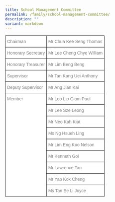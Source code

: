 ```yaml
---
title: School Management Committee
permalink: /family/school-management-committee/
description: ""
variant: markdown
---
```

<style type="text/css">
.tg  {border-collapse:collapse;border-spacing:0;}
.tg td{border-color:black;border-style:solid;border-width:1px;font-family:Arial, sans-serif;font-size:14px;
  overflow:hidden;padding:10px 5px;word-break:normal;}
.tg th{border-color:black;border-style:solid;border-width:1px;font-family:Arial, sans-serif;font-size:14px;
  font-weight:normal;overflow:hidden;padding:10px 5px;word-break:normal;}
.tg .tg-lm9i{background-color:#FFF;color:#808080;text-align:left;vertical-align:top}
</style>
<table class="tg">
<tbody>
  <tr>
    <th class="tg-lm9i">Chairman</th>
    <th class="tg-lm9i">Mr Chua Kee Seng Thomas</th>
  </tr>
	<tr>
    <td class="tg-lm9i">Honorary Secretary</td>
    <td class="tg-lm9i">Mr Lee Cheng Chye William</td>
  </tr>
  <tr>
    <td class="tg-lm9i">Honorary Treasurer</td>
    <td class="tg-lm9i">Mr Lim Beng Beng</td>
  </tr>
  <tr>
    <td class="tg-lm9i">Supervisor</td>
    <td class="tg-lm9i">Mr Tan Kang Uei Anthony</td>
  </tr>
  <tr>
    <td class="tg-lm9i">Deputy Supervisor</td>
    <td class="tg-lm9i">Mr Ang Jian Kai</td>
  </tr>
  <tr>
    <td class="tg-lm9i" rowspan="9">Member</td>
    <td class="tg-lm9i">Mr Loo Lip Giam Paul</td>
  </tr>
  <tr>
    <td class="tg-lm9i">Mr Lee Sze Leong</td>
  </tr>
  <tr>
    <td class="tg-lm9i">Mr Neo Kah Kiat</td>
  </tr>
	 <tr>
    <td class="tg-lm9i">Ms Ng Hsueh Ling</td>
  </tr>
  <tr>
    <td class="tg-lm9i">Mr Lim Eng Koo Nelson</td>
  </tr>
  <tr>
    <td class="tg-lm9i">Mr Kenneth Goi</td>
  </tr>
	<tr>
    <td class="tg-lm9i">Mr Lawrence Tan</td>
  </tr>
	<tr>
    <td class="tg-lm9i">Mr Yap Kok Cheng</td>
  </tr>
  <tr>
   <td class="tg-lm9i">Ms Tan Ee Li Joyce</td>
 </tr>
<tr></tr>
</tbody>
</table>